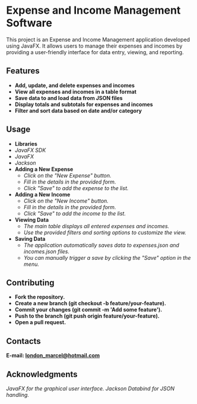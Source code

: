 # Expense and Income Management Software
This project is an Expense and Income Management application developed using JavaFX. It allows users to manage their expenses and incomes by providing a user-friendly interface for data entry, viewing, and reporting.

## Features
- **Add, update, and delete expenses and incomes**
- **View all expenses and incomes in a table format**
- **Save data to and load data from JSON files**
- **Display totals and subtotals for expenses and incomes**
- **Filter and sort data based on date and/or category**

## Usage
- **Libraries**
- *JavaFX SDK*
- *JavaFX*
- *Jackson*
- **Adding a New Expense**
  - *Click on the "New Expense" button.*
  - *Fill in the details in the provided form.*
  - *Click "Save" to add the expense to the list.*
- **Adding a New Income**
  - *Click on the "New Income" button.*
  - *Fill in the details in the provided form.*
  - *Click "Save" to add the income to the list.*
- **Viewing Data**
  - *The main table displays all entered expenses and incomes.*
  - *Use the provided filters and sorting options to customize the view.*
- **Saving Data**
  - *The application automatically saves data to expenses.json and incomes.json files.*
  - *You can manually trigger a save by clicking the "Save" option in the menu.*

## Contributing
- **Fork the repository.**
- **Create a new branch (git checkout -b feature/your-feature).**
- **Commit your changes (git commit -m 'Add some feature').**
- **Push to the branch (git push origin feature/your-feature).**
- **Open a pull request.**

## Contacts
**E-mail: london_marcel@hotmail.com**

## Acknowledgments
*JavaFX for the graphical user interface.*
*Jackson Databind for JSON handling.*

